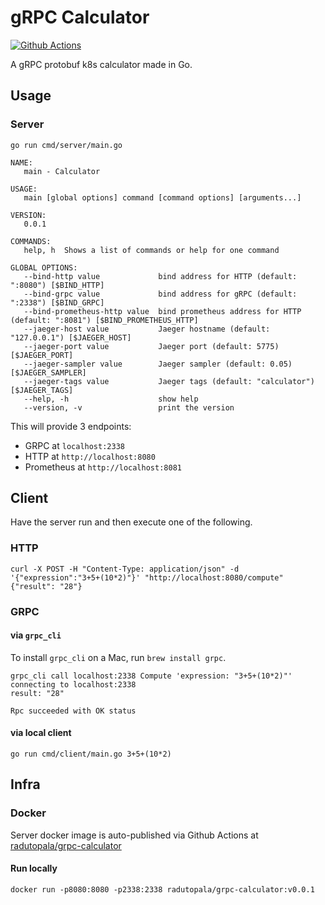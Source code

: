 # gRPC Calculator

[![Github Actions](https://github.com/radutopala/grpc-calculator/workflows/tests/badge.svg)](https://github.com/radutopala/grpc-calculator/actions)

A gRPC protobuf k8s calculator made in Go.

## Usage

### Server
```
go run cmd/server/main.go
```
```
NAME:
   main - Calculator

USAGE:
   main [global options] command [command options] [arguments...]

VERSION:
   0.0.1

COMMANDS:
   help, h  Shows a list of commands or help for one command

GLOBAL OPTIONS:
   --bind-http value             bind address for HTTP (default: ":8080") [$BIND_HTTP]
   --bind-grpc value             bind address for gRPC (default: ":2338") [$BIND_GRPC]
   --bind-prometheus-http value  bind prometheus address for HTTP (default: ":8081") [$BIND_PROMETHEUS_HTTP]
   --jaeger-host value           Jaeger hostname (default: "127.0.0.1") [$JAEGER_HOST]
   --jaeger-port value           Jaeger port (default: 5775) [$JAEGER_PORT]
   --jaeger-sampler value        Jaeger sampler (default: 0.05) [$JAEGER_SAMPLER]
   --jaeger-tags value           Jaeger tags (default: "calculator") [$JAEGER_TAGS]
   --help, -h                    show help
   --version, -v                 print the version
```

This will provide 3 endpoints:
 * GRPC at `localhost:2338`
 * HTTP at `http://localhost:8080`
 * Prometheus at `http://localhost:8081`

## Client

Have the server run and then execute one of the following.

### HTTP

```
curl -X POST -H "Content-Type: application/json" -d '{"expression":"3+5+(10*2)"}' "http://localhost:8080/compute"
{"result": "28"}
```

### GRPC

#### via `grpc_cli`
To install `grpc_cli` on a Mac, run `brew install grpc`.

```
grpc_cli call localhost:2338 Compute 'expression: "3+5+(10*2)"'
connecting to localhost:2338
result: "28"

Rpc succeeded with OK status
```

#### via local client

```
go run cmd/client/main.go 3+5+(10*2)
```

## Infra

### Docker
Server docker image is auto-published via Github Actions at [radutopala/grpc-calculator](https://hub.docker.com/r/radutopala/grpc-calculator)

#### Run locally
```
docker run -p8080:8080 -p2338:2338 radutopala/grpc-calculator:v0.0.1
```
